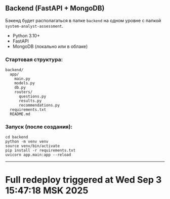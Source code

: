 ## Backend (FastAPI + MongoDB)

Бэкенд будет располагаться в папке `backend` на одном уровне с папкой `system-analyst-assessment`.

- Python 3.10+
- FastAPI
- MongoDB (локально или в облаке)

### Стартовая структура:

```
backend/
  app/
    main.py
    models.py
    db.py
    routers/
      questions.py
      results.py
      recommendations.py
  requirements.txt
  README.md
```

### Запуск (после создания):

```
cd backend
python -m venv venv
source venv/bin/activate
pip install -r requirements.txt
uvicorn app.main:app --reload
```

---
# Full redeploy triggered at Wed Sep  3 15:47:18 MSK 2025
